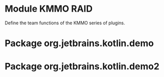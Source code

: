 # Module KMMO RAID

Define the team functions of the KMMO series of plugins.

# Package org.jetbrains.kotlin.demo

# Package org.jetbrains.kotlin.demo2
